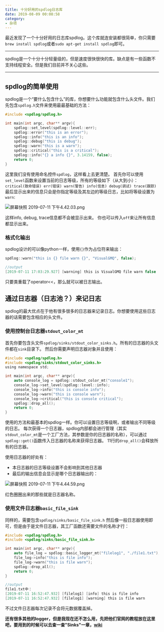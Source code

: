 ```yaml
---
title: 十分好用的spdlog日志库
date: 2019-08-09 00:08:58
category:
- 杂项
---
```


最近发现了一个十分好用的日志库spdlog。这个库就连安装都很简单，你只需要`brew install spdlog`或者`sudo apt-get install spdlog`即可。

***
spdlog是一个十分十分轻量级的，但是速度很快很快的库。缺点是有一些函数不支持线程安全。但是我们目前并不关心这些。
***
<!--more-->
## spdlog的简单使用
spdlog是一个“要什么包含什么”的库，你想要什么功能就包含什么头文件。我们先包含`spdlog.h`文件来使用最最基础的方法：

```c
#include <spdlog/spdlog.h>

int main(int argc, char** argv){
    spdlog::set_level(spdlog::level::err);
    spdlog::error("this is an error");
    spdlog::info("this is an info");
    spdlog::debug("this is debug");
    spdlog::warn("this is a warn");
    spdlog::critical("this is a critical");
    spdlog::info("{} a info {}", 3.14159, false);
    return 0;
}
```

这里我们没有使用命名控件`spdlog`，这样看上去更清楚。
首先你可以使用`set_level`函数来设置当前的日志等级，所有的等级如下（从大到小）：
`critical(致命错误) err(错误) warn(警告) info(信息) debug(调试) trace(跟踪)`
最后显示出来的信息只会是你指定等级及其左边的等级日志，比如将等级设置为`warn`:

![屏幕快照 2019-07-11 下午4.42.03.png](/images/B993DAE1DD3C6A63B4D50503AFC8E061.png)

这样info, debug, trace信息都不会被显示出来。
你也可以传入`off`来让所有信息都显示出来。

### 格式化输出
spdlog设计的可以像python一样，使用`{}`作为占位符来输出：

```c
spdlog::warn("this is {} file warn {}", "VisualGMQ", false);

//output
[2019-07-11 17:03:29.927] [warning] this is VisualGMQ file warn false
```

只要类重载了operator<<，那么就可以被日志输出。

## 通过日志器（日志池？）来记日志
spdlog的最大优点在于他有很多很多的日志器来记录日志。你想要使用这些日志器的话需要包含相应的头文件。

### 使用控制台日志器`stdout_color_mt`
首先你要包含头文件`spdlog/sinks/stdout_color_sinks.h`。所有的日志器的头文件都在`sink`目录下。
然后你需要声明日志器对象并且使用：

```c
#include <spdlog/spdlog.h>
#include <spdlog/sinks/stdout_color_sinks.h>
using namespace std;

int main(int argc, char** argv){
    auto console_log = spdlog::stdout_color_mt("console1");
    console_log->set_level(spdlog::level::info);
    console_log->info("this is console info");
    console_log->warn("this is console warn");
    console_log->critical("this is console critical");
    spdlog::drop_all();
    return 0;
}
```

使用的方法和最基本的spdlog一样。你可以设置日志等级啊，或者输出不同等级的日志。
每次获得一个日志器，spdlog内部都会进行管理（其实`stdout_color_mt`是一个工厂方法，其参数是你的日志器的名称），可以通过`spdlog::get()`函数传入日志器的名称来获得日志器。
11行的`drop_all()`会释放所有的日志器。

使用日志器的好处有：
* 本日志器的日志等级设置不会影响到其他日志器
* 最后的输出信息会显示是哪个日志器输出的：

![屏幕快照 2019-07-11 下午4.44.59.png](/images/D277DBBF8DE18EAAAD4BEE12E76A3E3F.png)

红色圈圈出来的那些就是日志器名称。

### 使用文件日志器`basic_file_sink`
同样的，需要包含`spdlog/sinks/basic_file_sink.h`
然后像一般日志器使用即可，但是由于是文件日志器，其工厂函数还需要文件的名称才行：

```c
#include <spdlog/spdlog.h>
#include <spdlog/sinks/basic_file_sink.h>

int main(int argc, char** argv){
    auto file_log = spdlog::basic_logger_mt("filelog1", "./file1.txt");
    file_log->info("this is file info");
    file_log->warn("this is file warn");
    spdlog::drop_all();
    return 0;
}

//output
file1.txt中：
[2019-07-11 16:52:47.932] [filelog1] [info] this is file info
[2019-07-11 16:52:47.932] [filelog1] [warning] this is file warn
```

不过文件日志器每次记录不会将元数据覆盖掉。

**还有很多其他的logger，但是我现在还不怎么用，先把他们官网的教程放在这里吧，要用到的时候可以去查一查"Sinks"一章，[wiki](https://github.com/gabime/spdlog/wiki)**